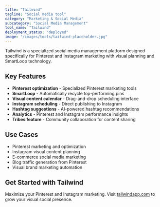 ```yaml
---
title: "Tailwind"
tagline: "Social media tool"
category: "Marketing & Social Media"
subcategory: "Social Media Management"
tool_name: "Tailwind"
deployment_status: "deployed"
image: "/images/tools/tailwind-placeholder.jpg"
---
```

Tailwind is a specialized social media management platform designed specifically for Pinterest and Instagram marketing with visual planning and SmartLoop technology.

## Key Features

- **Pinterest optimization** - Specialized Pinterest marketing tools
- **SmartLoop** - Automatically recycle top-performing pins
- **Visual content calendar** - Drag-and-drop scheduling interface
- **Instagram scheduling** - Direct publishing to Instagram
- **Hashtag suggestions** - AI-powered hashtag recommendations
- **Analytics** - Pinterest and Instagram performance insights
- **Tribes feature** - Community collaboration for content sharing

## Use Cases

- Pinterest marketing and optimization
- Instagram visual content planning
- E-commerce social media marketing
- Blog traffic generation from Pinterest
- Visual brand marketing automation

## Get Started with Tailwind

Maximize your Pinterest and Instagram marketing. Visit [tailwindapp.com](https://www.tailwindapp.com) to grow your visual social presence.
